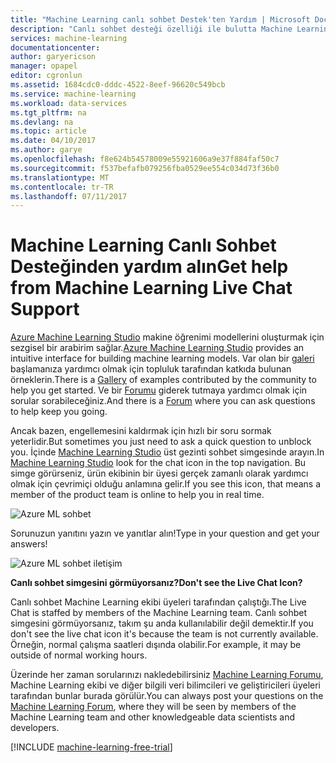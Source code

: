 ```yaml
---
title: "Machine Learning canlı sohbet Destek'ten Yardım | Microsoft Docs"
description: "Canlı sohbet desteği özelliği ile bulutta Machine Learning için gerçek zamanlı yardım alın."
services: machine-learning
documentationcenter: 
author: garyericson
manager: opapel
editor: cgronlun
ms.assetid: 1684cdc0-dddc-4522-8eef-96620c549bcb
ms.service: machine-learning
ms.workload: data-services
ms.tgt_pltfrm: na
ms.devlang: na
ms.topic: article
ms.date: 04/10/2017
ms.author: garye
ms.openlocfilehash: f8e624b54578009e55921606a9e37f884faf50c7
ms.sourcegitcommit: f537befafb079256fba0529ee554c034d73f36b0
ms.translationtype: MT
ms.contentlocale: tr-TR
ms.lasthandoff: 07/11/2017
---
```

# <a name="get-help-from-machine-learning-live-chat-support"></a><span data-ttu-id="ca184-103">Machine Learning Canlı Sohbet Desteğinden yardım alın</span><span class="sxs-lookup"><span data-stu-id="ca184-103">Get help from Machine Learning Live Chat Support</span></span>
<span data-ttu-id="ca184-104">[Azure Machine Learning Studio](machine-learning-what-is-ml-studio.md) makine öğrenimi modellerini oluşturmak için sezgisel bir arabirim sağlar.</span><span class="sxs-lookup"><span data-stu-id="ca184-104">[Azure Machine Learning Studio](machine-learning-what-is-ml-studio.md) provides an intuitive interface for building machine learning models.</span></span> <span data-ttu-id="ca184-105">Var olan bir [galeri](machine-learning-gallery-how-to-use-contribute-publish.md) başlamanıza yardımcı olmak için topluluk tarafından katkıda bulunan örneklerin.</span><span class="sxs-lookup"><span data-stu-id="ca184-105">There is a [Gallery](machine-learning-gallery-how-to-use-contribute-publish.md) of examples contributed by the community to help you get started.</span></span> <span data-ttu-id="ca184-106">Ve bir [Forumu](https://social.msdn.microsoft.com/forums/azure/home?forum=MachineLearning) giderek tutmaya yardımcı olmak için sorular sorabileceğiniz.</span><span class="sxs-lookup"><span data-stu-id="ca184-106">And there is a [Forum](https://social.msdn.microsoft.com/forums/azure/home?forum=MachineLearning) where you can ask questions to help keep you going.</span></span> 

<span data-ttu-id="ca184-107">Ancak bazen, engellemesini kaldırmak için hızlı bir soru sormak yeterlidir.</span><span class="sxs-lookup"><span data-stu-id="ca184-107">But sometimes you just need to ask a quick question to unblock you.</span></span> <span data-ttu-id="ca184-108">İçinde [Machine Learning Studio](http://studio.azureml.net/Home) üst gezinti sohbet simgesinde arayın.</span><span class="sxs-lookup"><span data-stu-id="ca184-108">In [Machine Learning Studio](http://studio.azureml.net/Home) look for the chat icon in the top navigation.</span></span>  <span data-ttu-id="ca184-109">Bu simge görürseniz, ürün ekibinin bir üyesi gerçek zamanlı olarak yardımcı olmak için çevrimiçi olduğu anlamına gelir.</span><span class="sxs-lookup"><span data-stu-id="ca184-109">If you see this icon, that means a member of the product team is online to help you in real time.</span></span>

![Azure ML sohbet](./media/machine-learning-live-chat/AzureMLChatNavBar.png)

<span data-ttu-id="ca184-111">Sorunuzun yanıtını yazın ve yanıtlar alın!</span><span class="sxs-lookup"><span data-stu-id="ca184-111">Type in your question and get your answers!</span></span>

![Azure ML sohbet iletişim](./media/machine-learning-live-chat/AzureMLChat.png)

<span data-ttu-id="ca184-113">**Canlı sohbet simgesini görmüyorsanız?**</span><span class="sxs-lookup"><span data-stu-id="ca184-113">**Don't see the Live Chat Icon?**</span></span>

<span data-ttu-id="ca184-114">Canlı sohbet Machine Learning ekibi üyeleri tarafından çalıştığı.</span><span class="sxs-lookup"><span data-stu-id="ca184-114">The Live Chat is staffed by members of the Machine Learning team.</span></span> <span data-ttu-id="ca184-115">Canlı sohbet simgesini görmüyorsanız, takım şu anda kullanılabilir değil demektir.</span><span class="sxs-lookup"><span data-stu-id="ca184-115">If you don't see the live chat icon it's because the team is not currently available.</span></span> <span data-ttu-id="ca184-116">Örneğin, normal çalışma saatleri dışında olabilir.</span><span class="sxs-lookup"><span data-stu-id="ca184-116">For example, it may be outside of normal working hours.</span></span> 

<span data-ttu-id="ca184-117">Üzerinde her zaman sorularınızı nakledebilirsiniz [Machine Learning Forumu](https://social.msdn.microsoft.com/forums/azure/home?forum=MachineLearning), Machine Learning ekibi ve diğer bilgili veri bilimcileri ve geliştiricileri üyeleri tarafından bunlar burada görülür.</span><span class="sxs-lookup"><span data-stu-id="ca184-117">You can always post your questions on the [Machine Learning Forum](https://social.msdn.microsoft.com/forums/azure/home?forum=MachineLearning), where they will be seen by members of the Machine Learning team and other knowledgeable data scientists and developers.</span></span>

[!INCLUDE [machine-learning-free-trial](../../includes/machine-learning-free-trial.md)]

